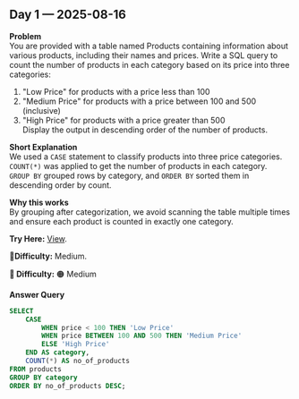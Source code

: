 ## Day 1 — 2025-08-16

**Problem**  
You are provided with a table named Products containing information about various products, including their names and prices. Write a SQL query to count the number of products in each category based on its price into three categories:  
1. "Low Price" for products with a price less than 100  
2. "Medium Price" for products with a price between 100 and 500 (inclusive)  
3. "High Price" for products with a price greater than 500  
Display the output in descending order of the number of products.

**Short Explanation**  
We used a `CASE` statement to classify products into three price categories.  
`COUNT(*)` was applied to get the number of products in each category.  
`GROUP BY` grouped rows by category, and `ORDER BY` sorted them in descending order by count.

**Why this works**  
By grouping after categorization, we avoid scanning the table multiple times and ensure each product is counted in exactly one category.

**Try Here:** [View](https://www.namastesql.com/coding-problem/2-product-category?complete_status=1).

**🧠Difficulty:** Medium.

**🧠 Difficulty:** 🟠 Medium

**Answer Query**
```sql
SELECT 
    CASE
        WHEN price < 100 THEN 'Low Price'
        WHEN price BETWEEN 100 AND 500 THEN 'Medium Price'
        ELSE 'High Price'
    END AS category, 
    COUNT(*) AS no_of_products
FROM products
GROUP BY category
ORDER BY no_of_products DESC;

 
 

